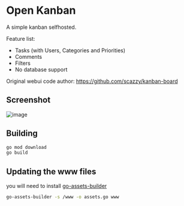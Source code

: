 # Open Kanban

A simple kanban selfhosted.

Feature list:

* Tasks (with Users, Categories and Priorities)
* Comments
* Filters
* No database support

Original webui code author: https://github.com/scazzy/kanban-board

## Screenshot

![image](https://user-images.githubusercontent.com/561184/162066838-df45e389-07c4-49b8-831c-6520d0c79af8.png)

## Building

```bash
go mod download
go build
```

## Updating the www files

you will need to install [go-assets-builder](https://github.com/jessevdk/go-assets-builder)

```bash
go-assets-builder -s /www -o assets.go www
```
